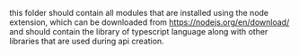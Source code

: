 this folder should contain all modules that are installed using the node extension, which can be downloaded from  https://nodejs.org/en/download/
and should contain the library of typescript language along with other libraries that are used during api creation.
